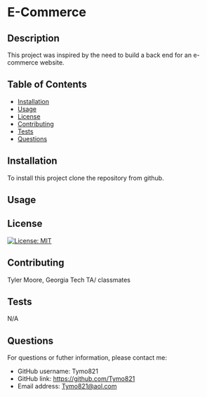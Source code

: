 
# E-Commerce

## Description

This project was inspired by the need to build a back end for an e-commerce website.

## Table of Contents

- [Installation](#installation)
- [Usage](#usage)
- [License](#license)
- [Contributing](#contributing)
- [Tests](#tests)
- [Questions](#questions)

## Installation

To install this project clone the repository from github.

## Usage



## License

[![License: MIT](https://img.shields.io/badge/License-MIT-yellow.svg)](https://opensource.org/licenses/MIT)

## Contributing

Tyler Moore, Georgia Tech TA/ classmates

## Tests

N/A

## Questions

For questions or futher information, please contact me:

- GitHub username: Tymo821
- GitHub link: https://github.com/Tymo821
- Email address: Tymo821@aol.com
